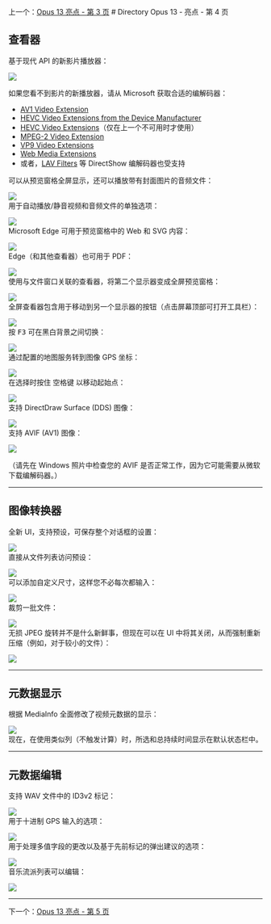 上一个：[Opus 13 亮点 - 第 3 页](/Manual/release_history/opus13/page3.zh.md) # Directory Opus 13 - 亮点 - 第 4 页

## 查看器

基于现代 API 的新影片播放器：

  ![](/Manual/images/release_history/viewer_video.png)

  如果您看不到影片的新播放器，请从 Microsoft 获取合适的编解码器：

  - [AV1 Video Extension](https://www.microsoft.com/store/productid/9MVZQVXJBQ9V?ocid=pdpshare)
  - [HEVC Video Extensions from the Device Manufacturer](https://www.microsoft.com/store/productid/9N4WGH0Z6VHQ?ocid=pdpshare)
  - [HEVC Video Extensions](https://www.microsoft.com/store/productid/9NMZLZ57R3T7?ocid=pdpshare)（仅在上一个不可用时才使用）
  - [MPEG-2 Video Extension](https://www.microsoft.com/store/productid/9N95Q1ZZPMH4?ocid=pdpshare)
  - [VP9 Video Extensions](https://www.microsoft.com/store/productid/9N4D0MSMP0PT?ocid=pdpshare)
  - [Web Media Extensions](https://www.microsoft.com/store/productid/9N5TDP8VCMHS?ocid=pdpshare)
  - 或者，[LAV Filters](https://github.com/Nevcairiel/LAVFilters/releases) 等 DirectShow 编解码器也受支持

  
可以从预览窗格全屏显示，还可以播放带有封面图片的音频文件：

  ![](/Manual/images/release_history/viewer_audio.png)  
用于自动播放/静音视频和音频文件的单独选项：

  ![](/Manual/images/release_history/viewer_vidopts.png)  
Microsoft Edge 可用于预览窗格中的 Web 和 SVG 内容：

  ![](/Manual/images/release_history/viewer_edge_web.png)  
Edge（和其他查看器）也可用于 PDF：

  ![](/Manual/images/release_history/viewer_edge_pdf.png)  
使用与文件窗口关联的查看器，将第二个显示器变成全屏预览窗格：

  ![](/Manual/images/release_history/viewer_listerlinked.gif)  
全屏查看器包含用于移动到另一个显示器的按钮（点击屏幕顶部可打开工具栏）：

  ![](/Manual/images/release_history/viewer_nextmon.png)  
按 <kbd>F3</kbd> 可在黑白背景之间切换：

  ![](/Manual/images/release_history/viewer_bgcol.gif)  
通过配置的地图服务转到图像 GPS 坐标：

  ![](/Manual/images/release_history/viewer_gps.png)  
在选择时按住 <kbd>空格键</kbd> 以移动起始点：

  ![](/Manual/images/release_history/viewer_selorig.gif)  
支持 DirectDraw Surface (DDS) 图像：

  ![](/Manual/images/release_history/viewer_dds.png)  
支持 AVIF (AV1) 图像：

  ![](/Manual/images/release_history/viewer_avif.png)

（请先在 Windows 照片中检查您的 AVIF 是否正常工作，因为它可能需要从微软下载编解码器。）  

------------------------------------------------------------------------

## 图像转换器

全新 UI，支持预设，可保存整个对话框的设置：

  ![](/Manual/images/release_history/imgconv_ui.png)  
直接从文件列表访问预设：

  ![](/Manual/images/release_history/imageconf_presetctx.png)  
可以添加自定义尺寸，这样您不必每次都输入：

  ![](/Manual/images/release_history/imageconf_resize_presets.png)  
裁剪一批文件：

  ![](/Manual/images/release_history/imgconv_crop.png)  
无损 JPEG 旋转并不是什么新鲜事，但现在可以在 UI 中将其关闭，从而强制重新压缩（例如，对于较小的文件）：

  ![](/Manual/images/release_history/imgconv_losslessjpg.png)  

------------------------------------------------------------------------

## 元数据显示

根据 MediaInfo 全面修改了视频元数据的显示：

  ![](/Manual/images/release_history/meta_video.png)  
现在，在使用类似列（不触发计算）时，所选和总持续时间显示在默认状态栏中。  
  
----

## 元数据编辑

支持 WAV 文件中的 ID3v2 标记：

  ![](/Manual/images/release_history/meta_wav_id3.png)  
用于十进制 GPS 输入的选项：

  ![](/Manual/images/release_history/meta_decgps.png)  
用于处理多值字段的更改以及基于先前标记的弹出建议的选项：

  ![](/Manual/images/release_history/metaedit_prefs.png)  
音乐流派列表可以编辑：

  ![](/Manual/images/release_history/metaedit_genres.png)  

------------------------------------------------------------------------

下一个：[Opus 13 亮点 - 第 5 页](/Manual/release_history/opus13/page5.zh.md)